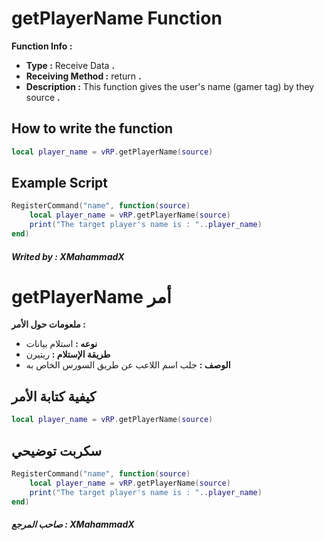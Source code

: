 # getPlayerName Function
**Function Info :**
* **Type :** Receive Data **.**  
* **Receiving Method :** return **.**
* **Description :** This function gives the user's name (gamer tag) by they source  **.**

## How to write the function
```lua
local player_name = vRP.getPlayerName(source)
```

## Example Script
```lua
RegisterCommand("name", function(source)
    local player_name = vRP.getPlayerName(source)
    print("The target player's name is : "..player_name)
end)
```

##### Writed by : XMahammadX

# getPlayerName أمر
**ملعومات حول الأمر :**
* **نوعه :** استلام بيانات  
* **طريقة الإستلام :** ريتيرن
* **الوصف :** جلب اسم اللاعب عن طريق السورس الخاص به

## كيفية كتابة الأمر
```lua
local player_name = vRP.getPlayerName(source)
```

## سكربت توضيحي
```lua
RegisterCommand("name", function(source)
    local player_name = vRP.getPlayerName(source)
    print("The target player's name is : "..player_name)
end)
```

##### صاحب المرجع : XMahammadX
